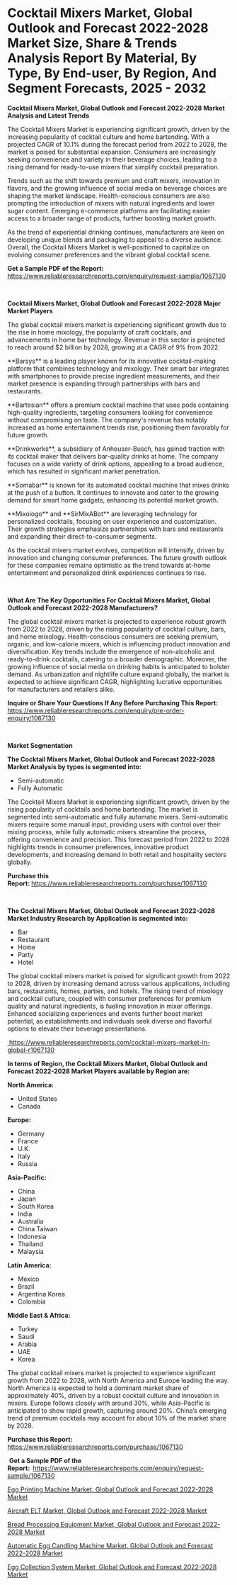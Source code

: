 <p><h1>Cocktail Mixers Market, Global Outlook and Forecast 2022-2028 Market Size, Share & Trends Analysis Report By Material, By Type, By End-user, By Region, And Segment Forecasts, 2025 - 2032</h1></p><p><strong>Cocktail Mixers Market, Global Outlook and Forecast 2022-2028 Market Analysis and Latest Trends</strong></p>
<p><p>The Cocktail Mixers Market is experiencing significant growth, driven by the increasing popularity of cocktail culture and home bartending. With a projected CAGR of 10.1% during the forecast period from 2022 to 2028, the market is poised for substantial expansion. Consumers are increasingly seeking convenience and variety in their beverage choices, leading to a rising demand for ready-to-use mixers that simplify cocktail preparation. </p><p>Trends such as the shift towards premium and craft mixers, innovation in flavors, and the growing influence of social media on beverage choices are shaping the market landscape. Health-conscious consumers are also prompting the introduction of mixers with natural ingredients and lower sugar content. Emerging e-commerce platforms are facilitating easier access to a broader range of products, further boosting market growth. </p><p>As the trend of experiential drinking continues, manufacturers are keen on developing unique blends and packaging to appeal to a diverse audience. Overall, the Cocktail Mixers Market is well-positioned to capitalize on evolving consumer preferences and the vibrant global cocktail scene.</p></p>
<p><strong>Get a Sample PDF of the Report:&nbsp;</strong> <a href="https://www.reliableresearchreports.com/enquiry/request-sample/1067130?utm_campaign=113&utm_medium=2&utm_source=Github&utm_content=ia&utm_term=21032025&utm_id=cocktail-mixers-market-global-outlook-and-forecast-2022-2028">https://www.reliableresearchreports.com/enquiry/request-sample/1067130</a></p>
<p>&nbsp;</p>
<p><strong>Cocktail Mixers Market, Global Outlook and Forecast 2022-2028 Major Market Players</strong></p>
<p><p>The global cocktail mixers market is experiencing significant growth due to the rise in home mixology, the popularity of craft cocktails, and advancements in home bar technology. Revenue in this sector is projected to reach around $2 billion by 2028, growing at a CAGR of 9% from 2022.</p><p>**Barsys** is a leading player known for its innovative cocktail-making platform that combines technology and mixology. Their smart bar integrates with smartphones to provide precise ingredient measurements, and their market presence is expanding through partnerships with bars and restaurants.</p><p>**Bartesian** offers a premium cocktail machine that uses pods containing high-quality ingredients, targeting consumers looking for convenience without compromising on taste. The company's revenue has notably increased as home entertainment trends rise, positioning them favorably for future growth.</p><p>**Drinkworks**, a subsidiary of Anheuser-Busch, has gained traction with its cocktail maker that delivers bar-quality drinks at home. The company focuses on a wide variety of drink options, appealing to a broad audience, which has resulted in significant market penetration.</p><p>**Somabar** is known for its automated cocktail machine that mixes drinks at the push of a button. It continues to innovate and cater to the growing demand for smart home gadgets, enhancing its potential market growth.</p><p>**Mixologo** and **SirMixABot** are leveraging technology for personalized cocktails, focusing on user experience and customization. Their growth strategies emphasize partnerships with bars and restaurants and expanding their direct-to-consumer segments.</p><p>As the cocktail mixers market evolves, competition will intensify, driven by innovation and changing consumer preferences. The future growth outlook for these companies remains optimistic as the trend towards at-home entertainment and personalized drink experiences continues to rise.</p></p>
<p>&nbsp;</p>
<p><strong>What Are The Key Opportunities For Cocktail Mixers Market, Global Outlook and Forecast 2022-2028 Manufacturers?</strong></p>
<p><p>The global cocktail mixers market is projected to experience robust growth from 2022 to 2028, driven by the rising popularity of cocktail culture, bars, and home mixology. Health-conscious consumers are seeking premium, organic, and low-calorie mixers, which is influencing product innovation and diversification. Key trends include the emergence of non-alcoholic and ready-to-drink cocktails, catering to a broader demographic. Moreover, the growing influence of social media on drinking habits is anticipated to bolster demand. As urbanization and nightlife culture expand globally, the market is expected to achieve significant CAGR, highlighting lucrative opportunities for manufacturers and retailers alike.</p></p>
<p><strong>Inquire or Share Your Questions If Any Before Purchasing This Report:</strong> <a href="https://www.reliableresearchreports.com/enquiry/pre-order-enquiry/1067130?utm_campaign=113&utm_medium=2&utm_source=Github&utm_content=ia&utm_term=21032025&utm_id=cocktail-mixers-market-global-outlook-and-forecast-2022-2028">https://www.reliableresearchreports.com/enquiry/pre-order-enquiry/1067130</a></p>
<p>&nbsp;</p>
<p><strong>Market Segmentation</strong></p>
<p><strong>The Cocktail Mixers Market, Global Outlook and Forecast 2022-2028 Market Analysis by types is segmented into:</strong></p>
<p><ul><li>Semi-automatic</li><li>Fully Automatic</li></ul></p>
<p><p>The Cocktail Mixers Market is experiencing significant growth, driven by the rising popularity of cocktails and home bartending. The market is segmented into semi-automatic and fully automatic mixers. Semi-automatic mixers require some manual input, providing users with control over their mixing process, while fully automatic mixers streamline the process, offering convenience and precision. This forecast period from 2022 to 2028 highlights trends in consumer preferences, innovative product developments, and increasing demand in both retail and hospitality sectors globally.</p></p>
<p><strong>Purchase this Report:&nbsp;</strong><a href="https://www.reliableresearchreports.com/purchase/1067130?utm_campaign=113&utm_medium=2&utm_source=Github&utm_content=ia&utm_term=21032025&utm_id=cocktail-mixers-market-global-outlook-and-forecast-2022-2028">https://www.reliableresearchreports.com/purchase/1067130</a></p>
<p>&nbsp;</p>
<p><strong>The Cocktail Mixers Market, Global Outlook and Forecast 2022-2028 Market Industry Research by Application is segmented into:</strong></p>
<p><ul><li>Bar</li><li>Restaurant</li><li>Home</li><li>Party</li><li>Hotel</li></ul></p>
<p><p>The global cocktail mixers market is poised for significant growth from 2022 to 2028, driven by increasing demand across various applications, including bars, restaurants, homes, parties, and hotels. The rising trend of mixology and cocktail culture, coupled with consumer preferences for premium quality and natural ingredients, is fueling innovation in mixer offerings. Enhanced socializing experiences and events further boost market potential, as establishments and individuals seek diverse and flavorful options to elevate their beverage presentations.</p></p>
<p><a href="https://www.reliableresearchreports.com/cocktail-mixers-market-in-global-r1067130?utm_campaign=113&utm_medium=2&utm_source=Github&utm_content=ia&utm_term=21032025&utm_id=cocktail-mixers-market-global-outlook-and-forecast-2022-2028">&nbsp;https://www.reliableresearchreports.com/cocktail-mixers-market-in-global-r1067130</a></p>
<p><strong>In terms of Region, the Cocktail Mixers Market, Global Outlook and Forecast 2022-2028 Market Players available by Region are:</strong></p>
<p>
    <p> <strong> North America: </strong>
        <ul>
            <li>United States</li>
            <li>Canada</li>
        </ul>
        </p> 
    <p> <strong> Europe: </strong>
        <ul>
            <li>Germany</li>
            <li>France</li>
            <li>U.K.</li>
            <li>Italy</li>
            <li>Russia</li>
        </ul>
        </p> 
    <p> <strong> Asia-Pacific: </strong>
        <ul>
            <li>China</li>
            <li>Japan</li>
            <li>South Korea</li>
            <li>India</li>
            <li>Australia</li>
            <li>China Taiwan</li>
            <li>Indonesia</li>
            <li>Thailand</li>
            <li>Malaysia</li>
        </ul>
        </p> 
    <p> <strong> Latin America: </strong>
        <ul>
            <li>Mexico</li>
            <li>Brazil</li>
            <li>Argentina Korea</li>
            <li>Colombia</li>
        </ul>
        </p> 
    <p> <strong> Middle East & Africa: </strong>
        <ul>
            <li>Turkey</li>
            <li>Saudi</li>
            <li>Arabia</li>
            <li>UAE</li>
            <li>Korea</li>
        </ul>
    </p>
    </p>
<p><p>The global cocktail mixers market is projected to experience significant growth from 2022 to 2028, with North America and Europe leading the way. North America is expected to hold a dominant market share of approximately 40%, driven by a robust cocktail culture and innovation in mixers. Europe follows closely with around 30%, while Asia-Pacific is anticipated to show rapid growth, capturing around 20%. China’s emerging trend of premium cocktails may account for about 10% of the market share by 2028.</p></p>
<p><strong>Purchase this Report: </strong><a href="https://www.reliableresearchreports.com/purchase/1067130?utm_campaign=113&utm_medium=2&utm_source=Github&utm_content=ia&utm_term=21032025&utm_id=cocktail-mixers-market-global-outlook-and-forecast-2022-2028">https://www.reliableresearchreports.com/purchase/1067130</a></p>
<p>&nbsp;<strong>Get a Sample PDF of the Report:&nbsp;&nbsp;</strong><a href="https://www.reliableresearchreports.com/enquiry/request-sample/1067130?utm_campaign=113&utm_medium=2&utm_source=Github&utm_content=ia&utm_term=21032025&utm_id=cocktail-mixers-market-global-outlook-and-forecast-2022-2028">https://www.reliableresearchreports.com/enquiry/request-sample/1067130</a></p>
<p><strong></strong></p>
<p><p><a href="https://github.com/denbelnmer50/Market-Research-Report-List-1/blob/main/egg-printing-machine-market-global-outlook-and-forecast-2022-2028-market.md?utm_campaign=113&utm_medium=2&utm_source=Github&utm_content=ia&utm_term=21032025&utm_id=cocktail-mixers-market-global-outlook-and-forecast-2022-2028">Egg Printing Machine Market, Global Outlook and Forecast 2022-2028 Market</a></p><p><a href="https://github.com/vassihucz/Market-Research-Report-List-1/blob/main/aircraft-elt-market-global-outlook-and-forecast-2022-2028-market.md?utm_campaign=113&utm_medium=2&utm_source=Github&utm_content=ia&utm_term=21032025&utm_id=cocktail-mixers-market-global-outlook-and-forecast-2022-2028">Aircraft ELT Market, Global Outlook and Forecast 2022-2028 Market</a></p><p><a href="https://github.com/dibesnayee/Market-Research-Report-List-1/blob/main/bread-processing-equipment-market-global-outlook-and-forecast-2022-2028-market.md?utm_campaign=113&utm_medium=2&utm_source=Github&utm_content=ia&utm_term=21032025&utm_id=cocktail-mixers-market-global-outlook-and-forecast-2022-2028">Bread Processing Equipment Market, Global Outlook and Forecast 2022-2028 Market</a></p><p><a href="https://github.com/krulicfidura/Market-Research-Report-List-1/blob/main/automatic-egg-candling-machine-market-global-outlook-and-forecast-2022-2028-market.md?utm_campaign=113&utm_medium=2&utm_source=Github&utm_content=ia&utm_term=21032025&utm_id=cocktail-mixers-market-global-outlook-and-forecast-2022-2028">Automatic Egg Candling Machine Market, Global Outlook and Forecast 2022-2028 Market</a></p><p><a href="https://github.com/shewlisapsai/Market-Research-Report-List-1/blob/main/egg-collection-system-market-global-outlook-and-forecast-2022-2028-market.md?utm_campaign=113&utm_medium=2&utm_source=Github&utm_content=ia&utm_term=21032025&utm_id=cocktail-mixers-market-global-outlook-and-forecast-2022-2028">Egg Collection System Market, Global Outlook and Forecast 2022-2028 Market</a></p></p>